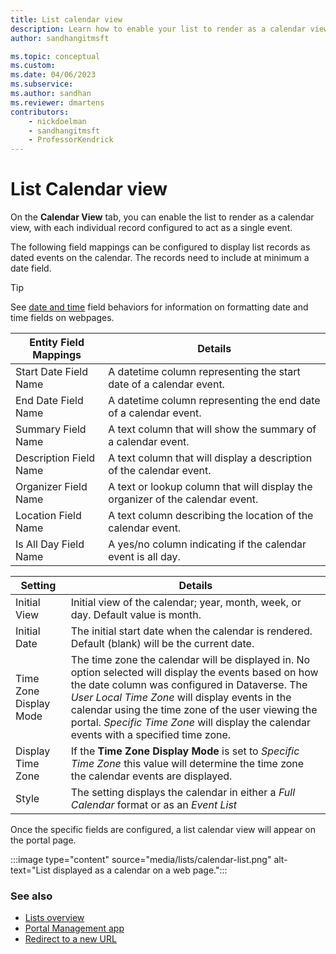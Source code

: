 ```yaml
---
title: List calendar view
description: Learn how to enable your list to render as a calendar view on a website.
author: sandhangitmsft

ms.topic: conceptual
ms.custom: 
ms.date: 04/06/2023
ms.subservice: 
ms.author: sandhan
ms.reviewer: dmartens
contributors:
    - nickdoelman
    - sandhangitmsft
    - ProfessorKendrick
---
```


# List Calendar view

On the **Calendar View** tab, you can enable the list to render as a calendar view, with each individual record configured to act as a single event.

The following field mappings can be configured to display list records as dated events on the calendar. The records need to include at minimum a date field.

> [!Tip]
> See [date and time](behavior-format-date-time-field.md#date-and-time) field behaviors for information on formatting date and time fields on webpages.

| Entity Field Mappings | Details |
| - | - |
| Start Date Field Name | A datetime column representing the start date of a calendar event. |
| End Date Field Name | A datetime column representing the end date of a calendar event. |
| Summary Field Name | A text column that will show the summary of a calendar event. |
| Description Field Name | A text column that will display a description of the calendar event. |
| Organizer Field Name | A text or lookup column that will display the organizer of the calendar event. |
| Location Field Name | A text column describing the location of the calendar event.|
| Is All Day Field Name | A yes/no column indicating if the calendar event is all day. |

| Setting | Details |
| - | - |
| Initial View | Initial view of the calendar; year, month, week, or day. Default value is month. |
| Initial Date | The initial start date when the calendar is rendered. Default (blank) will be the current date. |
| Time Zone Display Mode | The time zone the calendar will be displayed in. No option selected will display the events based on how the date column was configured in Dataverse. The *User Local Time Zone* will display events in the calendar using the time zone of the user viewing the portal. *Specific Time Zone* will display the calendar events with a specified time zone. |
| Display Time Zone | If the **Time Zone Display Mode** is set to *Specific Time Zone* this value will determine the time zone the calendar events are displayed. |
| Style | The setting displays the calendar in either a *Full Calendar* format or as an *Event List* |

Once the specific fields are configured, a list calendar view will appear on the portal page.

:::image type="content" source="media/lists/calendar-list.png" alt-text="List displayed as a calendar on a web page.":::

### See also

- [Lists overview](lists.md)
- [Portal Management app](portal-management-app.md)  
- [Redirect to a new URL](add-redirect-url.md)


